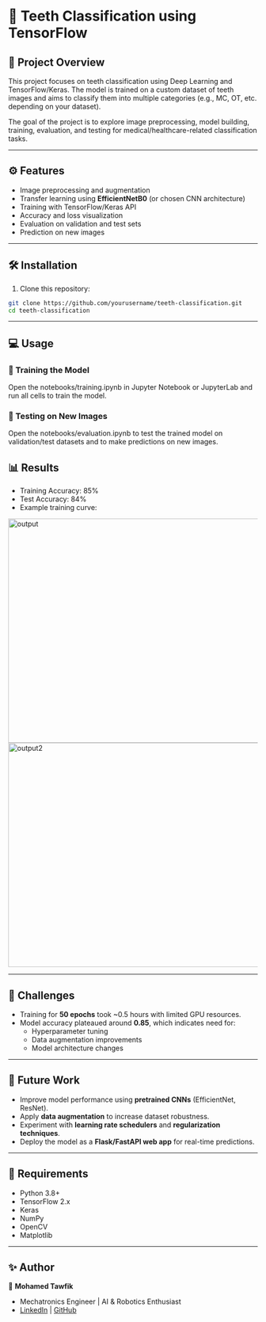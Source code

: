 # 🦷 Teeth Classification using TensorFlow  

## 📌 Project Overview  
This project focuses on teeth classification using Deep Learning and TensorFlow/Keras. The model is trained on a custom dataset of teeth images and aims to classify them into multiple categories (e.g., MC, OT, etc. depending on your dataset).

The goal of the project is to explore image preprocessing, model building, training, evaluation, and testing for medical/healthcare-related classification tasks. 

---

## ⚙️ Features  
- Image preprocessing and augmentation  
- Transfer learning using **EfficientNetB0** (or chosen CNN architecture)  
- Training with TensorFlow/Keras API  
- Accuracy and loss visualization  
- Evaluation on validation and test sets  
- Prediction on new images  


---

## 🛠️ Installation  

1. Clone this repository:  
```bash
git clone https://github.com/yourusername/teeth-classification.git
cd teeth-classification
```

---

## 💻 Usage  

### 🔹 Training the Model  

Open the notebooks/training.ipynb in Jupyter Notebook or JupyterLab and run all cells to train the model.

### 🔹 Testing on New Images  

Open the notebooks/evaluation.ipynb to test the trained model on validation/test datasets and to make predictions on new images.


## 📊 Results  
- Training Accuracy: 85%
- Test Accuracy: 84%  
- Example training curve:  
<img width="567" height="453" alt="output" src="https://github.com/user-attachments/assets/31bba70b-c220-402e-a042-12e8131ef4a8" />

<img width="567" height="453" alt="output2" src="https://github.com/user-attachments/assets/3ba34a8d-c2ed-48f4-826a-79beeb71b262" />

---

## 🧩 Challenges  
- Training for **50 epochs** took ~0.5 hours with limited GPU resources.  
- Model accuracy plateaued around **0.85**, which indicates need for:  
  - Hyperparameter tuning  
  - Data augmentation improvements  
  - Model architecture changes  

---

## 🚀 Future Work  
- Improve model performance using **pretrained CNNs** (EfficientNet, ResNet).  
- Apply **data augmentation** to increase dataset robustness.  
- Experiment with **learning rate schedulers** and **regularization techniques**.  
- Deploy the model as a **Flask/FastAPI web app** for real-time predictions.  

---

## 📜 Requirements  
- Python 3.8+  
- TensorFlow 2.x  
- Keras  
- NumPy  
- OpenCV  
- Matplotlib  

---

## ✨ Author  
👤 **Mohamed Tawfik**  
- Mechatronics Engineer | AI & Robotics Enthusiast  
- [LinkedIn]([https://www.linkedin.com/in/mohamed-tawfik11/]) | [GitHub]([https://github.com/MoTawfik11])  
